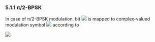 ### 5.1.1 π/2-BPSK

In case of π/2-BPSK modulation, bit ![](media/image49.wmf) is mapped to
complex-valued modulation symbol ![](media/image50.wmf) according to

![](media/image51.wmf)